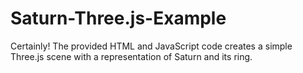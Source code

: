 # Saturn-Three.js-Example
Certainly! The provided HTML and JavaScript code creates a simple Three.js scene with a representation of Saturn and its ring.
